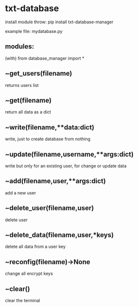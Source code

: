 # txt-database

install module throw: pip install txt-database-manager

example file: mydatabase.py

## modules:

(with) from database_manager import *

## ~get_users(filename)
returns users list

## ~get(filename)
return all data as a dict

## ~write(filename,**data:dict)
write, just to create database from nothing

## ~update(filename,username,**args:dict)
write but only for an existing user, for change or update data 

## ~add(filename,user,**args:dict)
add a new user 

## ~delete_user(filename,user)
delete user 

## ~delete_data(filename,user,*keys)
delete all data from a user key

## ~reconfig(filename)->None
change all encrypt keys

## ~clear()
clear the terminal
